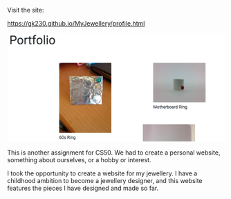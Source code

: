Visit the site:

https://gk230.github.io/MyJewellery/profile.html

![project image](https://github.com/GK230/MyJewellery/blob/master/Screen%20Shot%202020-07-25%20at%2014.26.00.png)

This is another assignment for CS50. We had to create a personal website, something about ourselves, or a hobby or interest.

I took the opportunity to create a website for my jewellery. I have a childhood ambition to become a jewellery designer, and this website features the pieces I have designed and made so far.
